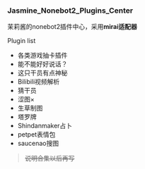### Jasmine_Nonebot2_Plugins_Center 

茉莉酱的nonebot2插件中心，采用**mirai适配器**

Plugin list

+ 各类游戏抽卡插件
+ 能不能好好说话？
+ 这只干员有点神秘
+ Bilibili视频解析
+ 猜干员
+ 涩图×
+ 生草制图
+ 塔罗牌
+ Shindanmaker占卜
+ petpet表情包
+ saucenao搜图

> ~~说明合集以后再写~~

